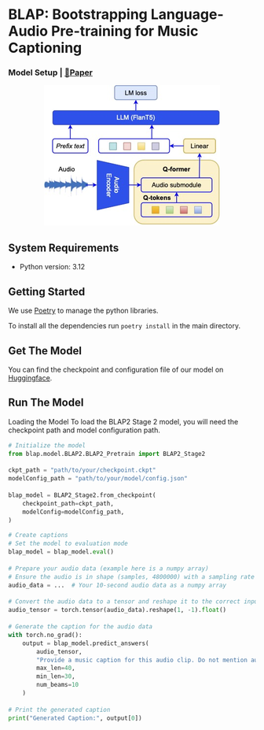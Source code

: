 # BLAP: Bootstrapping Language-Audio Pre-training for Music Captioning

### Model Setup | [📜Paper](https://openreview.net/forum?id=23LTPLTB88)
<div style="text-align: center;">
  <img src="figs/stage2_updated.jpg" alt="Centered Image">
</div>

## System Requirements
* Python version: 3.12

## Getting Started
We use [Poetry](https://python-poetry.org/) to manage the python libraries.

To install all the dependencies run `poetry install` in the main directory.

## Get The Model

You can find the checkpoint and configuration file of our model on [Huggingface](https://huggingface.co/Tino3141/blap/tree/main).


## Run The Model
Loading the Model
To load the BLAP2 Stage 2 model, you will need the checkpoint path and model configuration path.

```python
# Initialize the model
from blap.model.BLAP2.BLAP2_Pretrain import BLAP2_Stage2

ckpt_path = "path/to/your/checkpoint.ckpt"
modelConfig_path = "path/to/your/model/config.json"

blap_model = BLAP2_Stage2.from_checkpoint(
    checkpoint_path=ckpt_path,
    modelConfig=modelConfig_path,
)
```

```python
# Create captions
# Set the model to evaluation mode
blap_model = blap_model.eval()

# Prepare your audio data (example here is a numpy array)
# Ensure the audio is in shape (samples, 4800000) with a sampling rate of 48 kHz
audio_data = ...  # Your 10-second audio data as a numpy array

# Convert the audio data to a tensor and reshape it to the correct input shape
audio_tensor = torch.tensor(audio_data).reshape(1, -1).float()

# Generate the caption for the audio data
with torch.no_grad():
    output = blap_model.predict_answers(
        audio_tensor,
        "Provide a music caption for this audio clip. Do not mention audio quality",
        max_len=40,
        min_len=30,
        num_beams=10
    )

# Print the generated caption
print("Generated Caption:", output[0])
```
